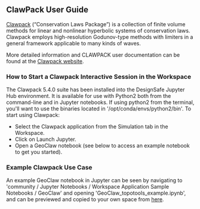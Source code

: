 ## ClawPack User Guide

<a href="http://www.clawpack.org/" target="_blank">Clawpack</a> (“Conservation Laws Package”) is a collection of finite volume methods for linear and nonlinear hyperbolic systems of conservation laws. Clawpack employs high-resolution Godunov-type methods with limiters in a general framework applicable to many kinds of waves.

More detailed information and CLAWPACK user documentation can be found at the <a href="http://www.clawpack.org/" target="_blank">Clawpack website</a>.

### How to Start a Clawpack Interactive Session in the Workspace

The Clawpack 5.4.0 suite has been installed into the DesignSafe Jupyter Hub environment. It is available for use with Python2 both from the command-line and in Jupyter notebooks. If using python2 from the terminal, you'll want to use the binaries located in '/opt/conda/envs/python2/bin'. To start using Clawpack:

<ul>
	<li>Select the Clawpack application from the Simulation tab in the Workspace.</li>
	<li>Click on Launch Jupyter. </li>
	<li>Open a GeoClaw notebook (see below to access an example notebook to get you started).</li>
</ul>

### Example Clawpack Use Case

An example GeoClaw notebook in Jupyter can be seen by navigating to 'community / Jupyter Notebooks / Workspace Application Sample Notebooks / GeoClaw' and opening 'GeoClaw_topotools_example.ipynb', and can be previewed and copied to your own space from <a href="https://www.designsafe-ci.org/data/browser/public/designsafe.storage.community//Jupyter%20Notebooks/Workspace%20Application%20Sample%20Notebooks/GeoClaw" target="_blank">here</a>.<br>
 

